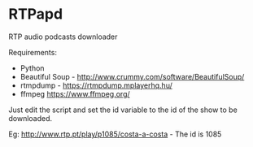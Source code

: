 RTPapd
======

RTP audio podcasts downloader

Requirements:
- Python
- Beautiful Soup - http://www.crummy.com/software/BeautifulSoup/
- rtmpdump - https://rtmpdump.mplayerhq.hu/
- ffmpeg https://www.ffmpeg.org/


Just edit the script and set the id variable to the id of the show to be downloaded.  

Eg: http://www.rtp.pt/play/p1085/costa-a-costa - The id is 1085
